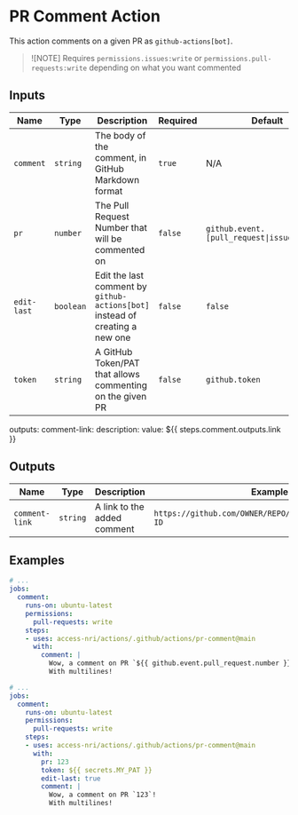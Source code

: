 # PR Comment Action

This action comments on a given PR as `github-actions[bot]`.

> ![NOTE]
> Requires `permissions.issues:write` or `permissions.pull-requests:write` depending on what you want commented

## Inputs

| Name | Type | Description | Required | Default | Example |
| ---- | ---- | ----------- | -------- | ------- | ------- |
| `comment` | `string` | The body of the comment, in GitHub Markdown format | `true` | N/A | `"Hello this is a comment from PR 20"` |
| `pr` | `number` | The Pull Request Number that will be commented on | `false` | `github.event.[pull_request\|issue].number` | `20` |
| `edit-last` | `boolean` | Edit the last comment by `github-actions[bot]` instead of creating a new one | `false` | `false` | `true` |
| `token` | `string` | A GitHub Token/PAT that allows commenting on the given PR | `false` | `github.token` | `gha_pat_abcds...` |

outputs:
  comment-link:
    description:
    value: ${{ steps.comment.outputs.link }}

## Outputs

| Name | Type | Description | Example |
| ---- | ---- | ----------- | ------- |
| `comment-link` | `string` | A link to the added comment | `https://github.com/OWNER/REPO/pull/PR#issuecomment-ID` |

## Examples

```yaml
# ...
jobs:
  comment:
    runs-on: ubuntu-latest
    permissions:
      pull-requests: write
    steps:
    - uses: access-nri/actions/.github/actions/pr-comment@main
      with:
        comment: |
          Wow, a comment on PR `${{ github.event.pull_request.number }}`!
          With multilines!
```

```yaml
# ...
jobs:
  comment:
    runs-on: ubuntu-latest
    permissions:
      pull-requests: write
    steps:
    - uses: access-nri/actions/.github/actions/pr-comment@main
      with:
        pr: 123
        token: ${{ secrets.MY_PAT }}
        edit-last: true
        comment: |
          Wow, a comment on PR `123`!
          With multilines!
```
